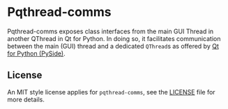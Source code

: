 # Pqthread-comms

Pqthread-comms exposes class interfaces from the main GUI Thread in another
QThread in Qt for Python. In doing so, it facilitates communication between the
main (GUI) thread and a dedicated `QThread`s as offered by [Qt for Python (PySide)](https://wiki.qt.io/Qt_for_Python).

## License

An MIT style license applies for `pqthread-comms`, see the [LICENSE](LICENSE)
file for more details.
